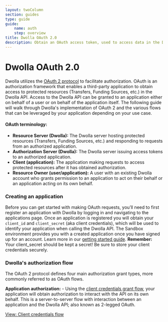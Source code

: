 ```yaml
---
layout: twoColumn
section: guides
type: guide
guide:
    name: auth
    step: overview
title: Dwolla OAuth 2.0
description: Obtain an OAuth access token, used to access data in the Dwolla API on behalf of a user or application.
---
```


# Dwolla OAuth 2.0

Dwolla utilizes the [OAuth 2 protocol](https://oauth.net/2/) to facilitate authorization. OAuth is an authorization framework that enables a third-party application to obtain access to protected resources (Transfers, Funding Sources, etc.) in the Dwolla API. Access to the Dwolla API can be granted to an application either on behalf of a user or on behalf of the application itself. The following guide will walk through Dwolla's implementation of OAuth 2 and the various flows that can be leveraged by your application depending on your use case.

#### OAuth terminology:

* **Resource Server (Dwolla):** The Dwolla server hosting protected resources (Transfers, Funding Sources, etc.) and responding to requests from an authorized application.
* **Authorization Server (Dwolla):** The Dwolla server issuing access tokens to an authorized application.
* **Client (application):** The application making requests to access protected resources after it has obtained authorization.
* **Resource Owner (user/application):** A user with an existing Dwolla account who grants permission to an application to act on their behalf or an application acting on its own behalf.

### Creating an application
Before you can get started with making OAuth requests, you’ll need to first register an application with Dwolla by logging in and navigating to the applications page. Once an application is registered you will obtain your `client_id` and `client_secret` (aka client credentials), which will be used to identify your application when calling the Dwolla API. The Sandbox environment provides you with a created application once you have signed up for an account. Learn more in our [getting started guide](https://developers.dwolla.com/guides/sandbox-setup/). **Remember:** Your client_secret should be kept a secret! Be sure to store your client credentials securely.

### Dwolla's authorization flow
The OAuth 2 protocol defines four main authorization grant types, more commonly referred to as OAuth flows.

**Application authorization:** - Using the [client credentials grant flow](/guides/auth/client-credentials-flow.html), your application will obtain authorization to interact with the API on its own behalf. This is a server-to-server flow with interaction between an application and the Dwolla API; also known as 2-legged OAuth.

<nav class="pager-nav">
    <a href="" style="display:none;"></a>
    <a href="client-credentials-flow.html">View: Client credentials flow</a>
</nav>
